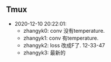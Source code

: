 ## Tmux

+ 2020-12-10 20:22:01:
  + zhangyk0: conv 没有temperature.
  + zhangyk1: conv 有temperature. 
  + zhangyk2: loss 改成F了. 12-33-47
  + zhangyk3: 最新的 
